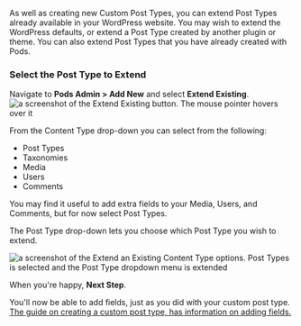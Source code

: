 As well as creating new Custom Post Types, you can extend Post Types already available in your WordPress website. You may wish to extend the WordPress defaults, or extend a Post Type created by another plugin or theme. You can also extend Post Types that you have already created with Pods.
<h3>Select the Post Type to Extend</h3>
Navigate to <strong>Pods Admin &gt; Add New</strong> and select <strong>Extend Existing</strong>.

<img title="extend custom post type" src="http://pods.io/files/2013/02/extend_cpt1.jpg" alt="a screenshot of the Extend Existing button. The mouse pointer hovers over it" />

From the Content Type drop-down you can select from the following:
<ul>
	<li>Post Types</li>
	<li>Taxonomies</li>
	<li>Media</li>
	<li>Users</li>
	<li>Comments</li>
</ul>
You may find it useful to add extra fields to your Media, Users, and Comments, but for now select Post Types.

The Post Type drop-down lets you choose which Post Type you wish to extend.

<img title="extend posts" src="http://pods.io/files/2013/02/extend_cpt2.jpg" alt="a screenshot of the Extend an Existing Content Type options. Post Types is selected and the Post Type dropdown menu is extended" />

When you're happy, <strong>Next Step</strong>.

You'll now be able to add fields, just as you did with your custom post type. <a title="How to Create a Custom Post Type" href="http://pods.io/docs/build/how-to-create-a-custom-post-type/">The guide on creating a custom post type, has information on adding fields.</a>
